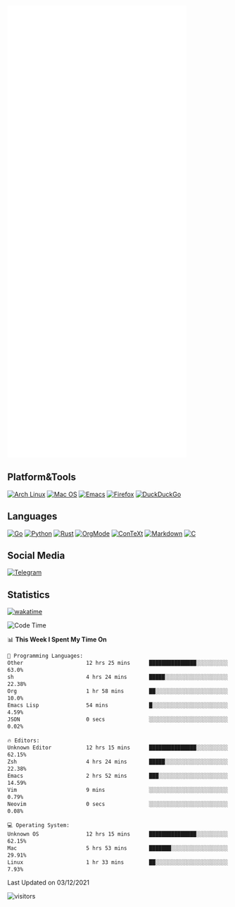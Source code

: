 ![Metrics](https://github.com/SteamedFish/SteamedFish/blob/master/github-metrics.svg)

## Platform&Tools

[![Arch Linux](https://img.shields.io/badge/ArchLinux-1793D1?logo=arch-linux&logoColor=fff&style=flat-square)](https://archlinux.org/)
[![Mac OS](https://img.shields.io/badge/MacOS-000000?style=flat-square&logo=macos&logoColor=F0F0F0)](https://www.apple.com/macos/)
[![Emacs](https://img.shields.io/badge/Emacs-%237F5AB6.svg?&style=flat-square&logo=gnu-emacs&logoColor=white)](https://www.gnu.org/software/emacs/)
[![Firefox](https://img.shields.io/badge/Firefox-FF7139?style=flat-square&logo=Firefox-Browser&logoColor=white)](https://firefox.com/)
[![DuckDuckGo](https://img.shields.io/badge/DuckDuckGo-DE5833?style=flat-square&logo=DuckDuckGo&logoColor=white)](https://duckduckgo.com/)

## Languages

[![Go](https://img.shields.io/badge/Golang-%2300ADD8.svg?style=flat-square&logo=go&logoColor=white)](https://golang.org/)
[![Python](https://img.shields.io/badge/Python-3670A0?style=flat-square&logo=python&logoColor=ffdd54)](https://www.python.org/)
[![Rust](https://img.shields.io/badge/Rust-%23000000.svg?style=flat-square&logo=rust&logoColor=white)](https://www.rust-lang.org/)
[![OrgMode](https://img.shields.io/badge/OrgMode-%23000000.svg?style=flat-square&logo=org&logoColor=white)](https://orgmode.org/)
[![ConTeXt](https://img.shields.io/badge/ConTeXt-%23008080.svg?style=flat-square&logo=latex&logoColor=white)](https://contextgarden.net/)
[![Markdown](https://img.shields.io/badge/MarkDown-%23000000.svg?style=flat-square&logo=markdown&logoColor=white)](https://daringfireball.net/projects/markdown/)
[![C](https://img.shields.io/badge/C-%2300599C.svg?style=flat-square&logo=c&logoColor=white)](https://www.iso.org/standard/74528.html)

## Social Media

[![Telegram](https://img.shields.io/badge/SteamedFish-2CA5E0?style=social&logo=telegram&logoColor=white)](https://t.me/SteamedFish)

## Statistics
[![wakatime](https://wakatime.com/badge/user/168280d6-fcf2-4b4f-ad3a-dc4612f35b38.svg)](https://wakatime.com/@168280d6-fcf2-4b4f-ad3a-dc4612f35b38)

<!--START_SECTION:waka-->
![Code Time](http://img.shields.io/badge/Code%20Time-1%2C504%20hrs%2016%20mins-blue)

📊 **This Week I Spent My Time On** 

```text
💬 Programming Languages: 
Other                    12 hrs 25 mins      ███████████████░░░░░░░░░░   63.0% 
sh                       4 hrs 24 mins       █████░░░░░░░░░░░░░░░░░░░░   22.38% 
Org                      1 hr 58 mins        ██░░░░░░░░░░░░░░░░░░░░░░░   10.0% 
Emacs Lisp               54 mins             █░░░░░░░░░░░░░░░░░░░░░░░░   4.59% 
JSON                     0 secs              ░░░░░░░░░░░░░░░░░░░░░░░░░   0.02%

🔥 Editors: 
Unknown Editor           12 hrs 15 mins      ███████████████░░░░░░░░░░   62.15% 
Zsh                      4 hrs 24 mins       █████░░░░░░░░░░░░░░░░░░░░   22.38% 
Emacs                    2 hrs 52 mins       ███░░░░░░░░░░░░░░░░░░░░░░   14.59% 
Vim                      9 mins              ░░░░░░░░░░░░░░░░░░░░░░░░░   0.79% 
Neovim                   0 secs              ░░░░░░░░░░░░░░░░░░░░░░░░░   0.08%

💻 Operating System: 
Unknown OS               12 hrs 15 mins      ███████████████░░░░░░░░░░   62.15% 
Mac                      5 hrs 53 mins       ███████░░░░░░░░░░░░░░░░░░   29.91% 
Linux                    1 hr 33 mins        ██░░░░░░░░░░░░░░░░░░░░░░░   7.93%

```


 Last Updated on 03/12/2021
<!--END_SECTION:waka-->

![visitors](https://visitor-badge.laobi.icu/badge?page_id=SteamedFish.SteamedFish)
